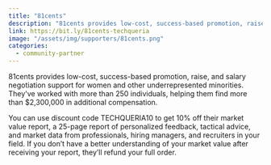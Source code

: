 ```yaml
---
title: "81cents"
description: "81cents provides low-cost, success-based promotion, raise, and salary negotiation support for women and other underrepresented minorities."
link: https://bit.ly/81cents-techqueria
image: "/assets/img/supporters/81cents.png"
categories:
  - community-partner
---
```


81cents provides low-cost, success-based promotion, raise, and salary negotiation support for women and other underrepresented minorities. They've worked with more than 250 individuals, helping them find more than $2,300,000 in additional compensation.

You can use discount code TECHQUERIA10 to get 10% off their market value report, a 25-page report of personalized feedback, tactical advice, and market data from professionals, hiring managers, and recruiters in your field. If you don’t have a better understanding of your market value after receiving your report, they’ll refund your full order.